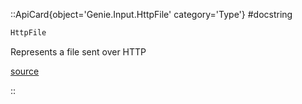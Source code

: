 

::ApiCard{object='Genie.Input.HttpFile' category='Type'}
#docstring



```julia
HttpFile
```


Represents a file sent over HTTP


[source](https://github.com/GenieFramework/Genie.jl/blob/v5.30.5/src/Input.jl#L11-L15)

::

 

<UAlert title='Missing docstring for  `HttpFormPart`. '/>



 

<UAlert title='Missing docstring for  `HttpInput`. '/>



 

<UAlert title='Missing docstring for  `all`. '/>



 

<UAlert title='Missing docstring for  `files`. '/>



 

<UAlert title='Missing docstring for  `get_multiform_parts!`. '/>



 

<UAlert title='Missing docstring for  `parse_seicolon_fields`. '/>



 

<UAlert title='Missing docstring for  `post`. '/>



 

<UAlert title='Missing docstring for  `post_from_request!`. '/>



 

<UAlert title='Missing docstring for  `parse_quoted_params`. '/>



 

<UAlert title='Missing docstring for  `post_multipart!`. '/>



 

<UAlert title='Missing docstring for  `post_url_encoded!`. '/>


